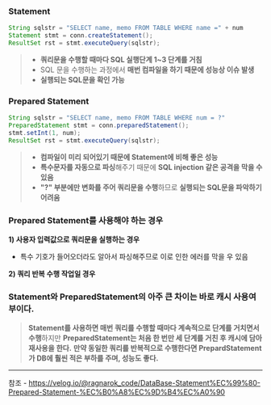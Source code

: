 
### Statement

```java
String sqlstr = "SELECT name, memo FROM TABLE WHERE name =" + num
Statement stmt = conn.createStatement();
ResultSet rst = stmt.executeQuery(sqlstr);
```

> - **쿼리문을 수행할 때마다 SQL 실행단계 1~3 단계를 거침**
> - SQL 문을 수행하는 과정에서 **매번 컴파일을 하기 때문에 성능상 이슈 발생**
> - **실행되는 SQL문을 확인 가능**



### Prepared Statement

```java
String sqlstr = "SELECT name, memo FROM TABLE WHERE num = ?"
PreparedStatement stmt = conn.preparedStatement();
stmt.setInt(1, num);
ResultSet rst = stmt.executeQuery(sqlstr);
```

> - **컴파일이 미리 되어있기 때문에 Statement에 비해 좋은 성능**
> - **특수문자를 자동으로 파싱**해주기 때문에 **SQL injection 같은 공격을 막을 수 있음**
> - **"?" 부분에만 변화를 주어 쿼리문을 수행**하므로 **실행되는 SQL문을 파악하기 어려움**


### Prepared Statement를 사용해야 하는 경우

**1) 사용자 입력값으로 쿼리문을 실행하는 경우**

- 특수 기호가 들어오더라도 알아서 파싱해주므로 이로 인한 에러를 막을 우 있음

**2) 쿼리 반복 수행 작업일 경우**

### Statement와 PreparedStatement의 아주 큰 차이는 바로 캐시 사용여부이다.

> **Statement를 사용하면 매번 쿼리를 수행할 때마다 계속적으로 단계를 거치면서 수행**하지만 **PreparedStatement는 처음 한 번만 세 단계를 거친 후 캐시에 담아 재사용을 한다.** **만약 동일한 쿼리를 반복적으로 수행한다면 PrepardStatement가 DB에 훨씬 적은 부하를 주며, 성능도 좋다.**









---
참조 - https://velog.io/@ragnarok_code/DataBase-Statement%EC%99%80-Prepared-Statement-%EC%B0%A8%EC%9D%B4%EC%A0%90